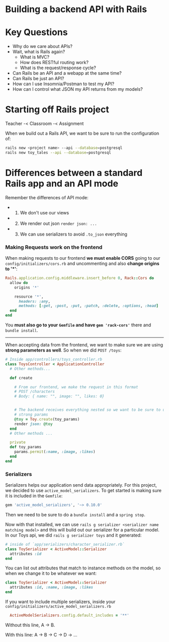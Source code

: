 # Building a backend API with Rails

# Key Questions
- Why do we care about APIs?
- Wait, what is Rails again?
  - What is MVC?
  - How does RESTful routing work?
  - What is the request/response cycle?
- Can Rails be an API and a webapp at the same time?
- Can Rails be just an API?
- How can I use Insomnia/Postman to test my API?
- How can I control what JSON my API returns from my models?


# Starting off Rails project

Teacher -< Classroom -< Assignment 


When we build out a Rails API, we want to be sure to run the configuration of:

```bash
rails new <project name> --api --database=postgresql
rails new toy_tales --api --database=postgresql
```

# Differences between a standard Rails app and an API mode

Remember the differences of API mode:

  - 1. We don't use our views
  - 2. We render out json `render json: ...`
  - 3. We can use serializers to avoid `.to_json` everything


### Making Requests work on the frontend

When making requests to our frontend **we must enable CORS**
going to our `config/initializers/cors.rb` and uncommenting and also
**change origins to '*'**:

```rb
Rails.application.config.middleware.insert_before 0, Rack::Cors do
  allow do
    origins '*'

    resource '*',
      headers: :any,
      methods: [:get, :post, :put, :patch, :delete, :options, :head]
  end
end
```

You **must also go to your `Gemfile` and have `gem 'rack-cors'`** there and
`bundle install`.

---

When accepting data from the frontend, we want to make sure we are using
**strong parameters as well**. So when we did `POST /toys`:

```rb
# Inside app/controllers/toys_controller.rb
class ToysController < ApplicationController
  # Other methods...

  def create

    # From our frontend, we make the request in this format
    # POST /characters
    # Body: { name: "", image: "", likes: 0}


    # The backend receives everything nested so we want to be sure to use
    # strong params
    @toy = Toy.create(toy_params)
    render json: @toy
  end
  # Other methods ...

  private
  def toy_params
    params.permit(:name, :image, :likes)
  end
end
```


### Serializers
Serializers helps our application send data appropriately. For this project,
we decided to use `active_model_serializers`. To get started is making sure
it is included in the `Gemfile`:

```rb
gem 'active_model_serializers', '~> 0.10.0'
```

Then we need to be sure to do a `bundle install` and a `spring stop`.

Now with that installed, we can use `rails g serializer <serializer name matching model>` and this will build out our serializer for a particular model. In our Toys
api, we did `rails g serializer toys` and it generated:

```rb
# inside of `app/serializers/character_serializer.rb`
class ToySerializer < ActiveModel::Serializer
  attributes :id
end
```

You can list out attributes that match to instance methods on the model, so when we change it to be whatever we want:

```rb
class ToySerializer < ActiveModel::Serializer
  attributes :id, :name, :image, :likes
end
```

If you want to include multiple serializers, inside your `config/initializers/active_model_serializers.rb`

```rb
  ActiveModelSerializers.config.default_includes = '**'
```

Without this line, 
A -> B.

With this line:
A -> B -> C -> D -> ...
